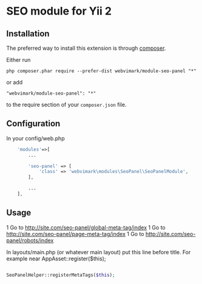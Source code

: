 SEO module for Yii 2
=====


Installation
------------

The preferred way to install this extension is through [composer](http://getcomposer.org/download/).

Either run

```
php composer.phar require --prefer-dist webvimark/module-seo-panel "*"
```

or add

```
"webvimark/module-seo-panel": "*"
```

to the require section of your `composer.json` file.

Configuration
-------------

In your config/web.php

```php
	'modules'=>[
		...

		'seo-panel' => [
			'class' => 'webvimark\modules\SeoPanel\SeoPanelModule',
		],

		...
	],
```


Usage
-----

1 Go to http://site.com/seo-panel/global-meta-tag/index
1 Go to http://site.com/seo-panel/page-meta-tag/index
1 Go to http://site.com/seo-panel/robots/index


In layouts/main.php (or whatever main layout) put this line before title.
For example near AppAsset::register($this);

```php

SeoPanelHelper::registerMetaTags($this);

```